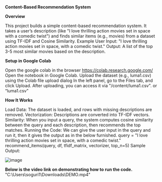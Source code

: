 **Content-Based Recommendation System**

**Overview**

This project builds a simple content-based recommendation system. It takes a user’s description (like "I love thrilling action movies set in space with a comedic twist") and finds similar items (e.g., movies) from a dataset using TF-IDF and Cosine Similarity.
Example
User Input: "I love thrilling action movies set in space, with a comedic twist."
Output: A list of the top 3-5 most similar movies based on the description.

**Setup in Google Colab**

Open the google colab in the browser https://colab.research.google.com/
Open the notebook in Google Colab.
Upload the dataset (e.g., luma1.csv) using the Colab file upload dialog
In the left panel, go to the Files tab, and click Upload.
After uploading, you can access it via "/content/luma1.csv". or “luma1.csv”

**How It Works**

Load Data: The dataset is loaded, and rows with missing descriptions are removed.
Vectorization: Descriptions are converted into TF-IDF vectors.
Similarity: When you input a query, the system computes cosine similarity between the query and each description, then recommends the top matches.
Running the Code:
We can give the user input in the query and run it, then it gives the output as in the below furnished.
query = "I love thrilling action movies set in space, with a comedic twist."
recommend_items(query, df, tfidf_matrix, vectorizer, top_n=5)
Sample Output:

![image](https://github.com/user-attachments/assets/d86c7cb0-13f1-4635-9c9b-8870d5ee3541)

**Below is the video link on demonstrating how to run the code.**
"C:\Users\soguri1\Downloads\DEMO.mp4"


